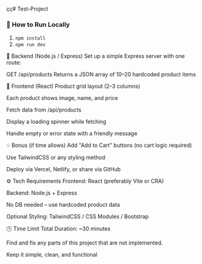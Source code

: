 çç# Test-Project
### 🚀 How to Run Locally
1. `npm install`
2. `npm run dev`

🔹 Backend (Node.js / Express)
Set up a simple Express server with one route:

GET /api/products
Returns a JSON array of 10–20 hardcoded product items

🔹 Frontend (React)
Product grid layout (2–3 columns)

Each product shows image, name, and price

Fetch data from /api/products

Display a loading spinner while fetching

Handle empty or error state with a friendly message

💡 Bonus (if time allows)
Add "Add to Cart" buttons (no cart logic required)

Use TailwindCSS or any styling method

Deploy via Vercel, Netlify, or share via GitHub

⚙️ Tech Requirements
Frontend: React (preferably Vite or CRA)

Backend: Node.js + Express

No DB needed – use hardcoded product data

Optional Styling: TailwindCSS / CSS Modules / Bootstrap

🕒 Time Limit
Total Duration: ~30 minutes


Find and fix any parts of this project that are not implemented.

Keep it simple, clean, and functional





